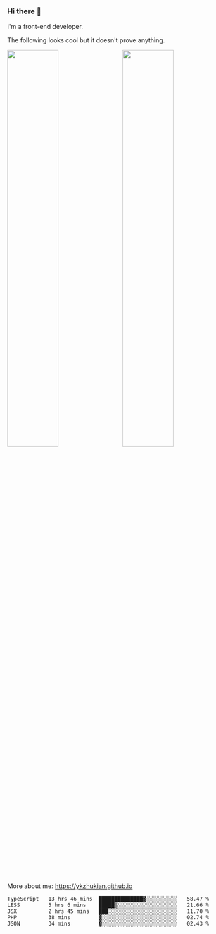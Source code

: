 ### Hi there 👋

I'm a front-end developer.

The following looks cool but it doesn't prove anything.

[<img align="right" width="48%" src="https://github-readme-stats.vercel.app/api?username=ykzhukian&show_icons=true&theme=dracula">](https://github.com/anuraghazra/github-readme-stats)

[<img width="48%" src="https://github-readme-stats.vercel.app/api/top-langs/?username=ykzhukian&layout=compact&theme=dracula">](https://github.com/anuraghazra/github-readme-stats)

More about me: 
https://ykzhukian.github.io

<!--START_SECTION:waka-->
```text
TypeScript   13 hrs 46 mins  ██████████████▓░░░░░░░░░░   58.47 % 
LESS         5 hrs 6 mins    █████▒░░░░░░░░░░░░░░░░░░░   21.66 % 
JSX          2 hrs 45 mins   ███░░░░░░░░░░░░░░░░░░░░░░   11.70 % 
PHP          38 mins         ▓░░░░░░░░░░░░░░░░░░░░░░░░   02.74 % 
JSON         34 mins         ▓░░░░░░░░░░░░░░░░░░░░░░░░   02.43 % 
```
<!--END_SECTION:waka-->
